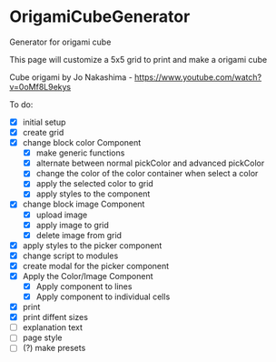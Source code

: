 # OrigamiCubeGenerator
Generator for origami cube

This page will customize a 5x5 grid to print and make a origami cube

Cube origami by Jo Nakashima - https://www.youtube.com/watch?v=0oMf8L9ekys


To do:

- [X] initial setup
- [X] create grid
- [x] change block color Component
    - [X] make generic functions
    - [X] alternate between normal pickColor and advanced pickColor
    - [X] change the color of the color container when select a color
    - [X] apply the selected color to grid
    - [x] apply styles to the component
- [X] change block image Component
    - [X] upload image
    - [X] apply image to grid
    - [X] delete image from grid
- [X] apply styles to the picker component
- [X] change script to modules
- [X] create modal for the picker component
- [X] Apply the Color/Image Component
    - [X] Apply component to lines
    - [X] Apply component to individual cells
- [X] print
- [X] print diffent sizes
- [ ] explanation text
- [ ] page style
- [ ] (?) make presets
